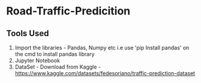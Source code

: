 # Road-Traffic-Predicition

 ## Tools Used
 1. Import the libraries - Pandas, Numpy etc i.e use 'pip Install pandas' on the cmd to install pandas library
 2. Jupyter Notebook
 3. DataSet - Download from Kaggle - https://www.kaggle.com/datasets/fedesoriano/traffic-prediction-dataset
 
